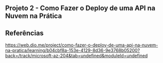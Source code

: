 ## Projeto 2 - Como Fazer o Deploy de uma API na Nuvem na Prática


## Referências
https://web.dio.me/project/como-fazer-o-deploy-de-uma-api-na-nuvem-na-pratica/learning/b04cbf8a-153e-4129-8d36-9e3768b05200?back=/track/microsoft-az-204&tab=undefined&moduleId=undefined